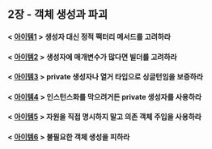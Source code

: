 ## 2장 - 객체 생성과 파괴

#### < [아이템1](https://github.com/ziippy/EffectiveJava/tree/master/src/chapter2/item1) > 생성자 대신 정적 팩터리 메서드를 고려하라

#### < [아이템2](https://github.com/ziippy/EffectiveJava/tree/master/src/chapter2/item2) > 생성자에 매개변수가 많다면 빌더를 고려하라

#### < [아이템3](https://github.com/ziippy/EffectiveJava/tree/master/src/chapter2/item3) > private 생성자나 열거 타입으로 싱글턴임을 보증하라

#### < [아이템4](https://github.com/ziippy/EffectiveJava/tree/master/src/chapter2/item4) > 인스턴스화를 막으려거든 private 생성자를 사용하라

#### < [아이템5](https://github.com/ziippy/EffectiveJava/tree/master/src/chapter2/item5) > 자원을 직접 명시하지 말고 의존 객체 주입을 사용하라

#### < [아이템6](https://github.com/ziippy/EffectiveJava/tree/master/src/chapter2/item6) > 불필요한 객체 생성을 피하라
